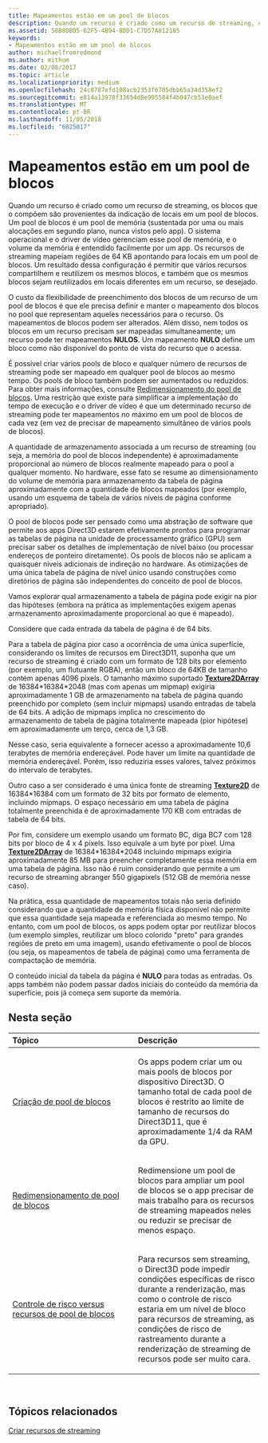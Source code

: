 ```yaml
---
title: Mapeamentos estão em um pool de blocos
description: Quando um recurso é criado como um recurso de streaming, os blocos que o compõem são provenientes da indicação de locais em um pool de blocos. Um pool de blocos é um pool de memória (sustentada por uma ou mais alocações em segundo plano, nunca vistos pelo app).
ms.assetid: 58B8DBD5-62F5-4B94-8DD1-C7D57A812185
keywords:
- Mapeamentos estão em um pool de blocos
author: michaelfromredmond
ms.author: mithom
ms.date: 02/08/2017
ms.topic: article
ms.localizationpriority: medium
ms.openlocfilehash: 24c8787efd108acb2353f6705dbb65a34d358ef2
ms.sourcegitcommit: e814a13978f33654d8e995584f4b047cb53e0aef
ms.translationtype: MT
ms.contentlocale: pt-BR
ms.lasthandoff: 11/05/2018
ms.locfileid: "6025017"
---
```

# <a name="mappings-are-into-a-tile-pool"></a>Mapeamentos estão em um pool de blocos


Quando um recurso é criado como um recurso de streaming, os blocos que o compõem são provenientes da indicação de locais em um pool de blocos. Um pool de blocos é um pool de memória (sustentada por uma ou mais alocações em segundo plano, nunca vistos pelo app). O sistema operacional e o driver de vídeo gerenciam esse pool de memória, e o volume da memória é entendido facilmente por um app. Os recursos de streaming mapeiam regiões de 64 KB apontando para locais em um pool de blocos. Um resultado dessa configuração é permitir que vários recursos compartilhem e reutilizem os mesmos blocos, e também que os mesmos blocos sejam reutilizados em locais diferentes em um recurso, se desejado.

O custo da flexibilidade de preenchimento dos blocos de um recurso de um pool de blocos é que ele precisa definir e manter o mapeamento dos blocos no pool que representam aqueles necessários para o recurso. Os mapeamentos de blocos podem ser alterados. Além disso, nem todos os blocos em um recurso precisam ser mapeadas simultaneamente; um recurso pode ter mapeamentos **NULOS**. Um mapeamento **NULO** define um bloco como não disponível do ponto de vista do recurso que o acessa.

É possível criar vários pools de bloco e qualquer número de recursos de streaming pode ser mapeado em qualquer pool de blocos ao mesmo tempo. Os pools de bloco também podem ser aumentados ou reduzidos. Para obter mais informações, consulte [Redimensionamento do pool de blocos](tile-pool-resizing.md). Uma restrição que existe para simplificar a implementação do tempo de execução e o driver de vídeo é que um determinado recurso de streaming pode ter mapeamentos no máximo em um pool de blocos de cada vez (em vez de precisar de mapeamento simultâneo de vários pools de blocos).

A quantidade de armazenamento associada a um recurso de streaming (ou seja, a memória do pool de blocos independente) é aproximadamente proporcional ao número de blocos realmente mapeado para o pool a qualquer momento. No hardware, esse fato se resume ao dimensionamento do volume de memória para armazenamento da tabela de página aproximadamente com a quantidade de blocos mapeados (por exemplo, usando um esquema de tabela de vários níveis de página conforme apropriado).

O pool de blocos pode ser pensado como uma abstração de software que permite aos apps Direct3D estarem efetivamente prontos para programar as tabelas de página na unidade de processamento gráfico (GPU) sem precisar saber os detalhes de implementação de nível baixo (ou processar endereços de ponteiro diretamente). Os pools de blocos não se aplicam a quaisquer níveis adicionais de indireção no hardware. As otimizações de uma única tabela de página de nível único usando construções como diretórios de página são independentes do conceito de pool de blocos.

Vamos explorar qual armazenamento a tabela de página pode exigir na pior das hipóteses (embora na prática as implementações exigem apenas armazenamento aproximadamente proporcional ao que é mapeado).

Considere que cada entrada da tabela de página é de 64 bits.

Para a tabela de página pior caso a ocorrência de uma única superfície, considerando os limites de recursos em Direct3D11, suponha que um recurso de streaming é criado com um formato de 128 bits por elemento (por exemplo, um flutuante RGBA), então um bloco de 64KB de tamanho contém apenas 4096 pixels. O tamanho máximo suportado [**Texture2DArray**](https://msdn.microsoft.com/library/windows/desktop/ff471526) de 16384\*16384\*2048 (mas com apenas um mipmap) exigiria aproximadamente 1 GB de armazenamento na tabela de página quando preenchido por completo (sem incluir mipmaps) usando entradas de tabela de 64 bits. A adição de mipmaps implica no crescimento do armazenamento de tabela de página totalmente mapeada (pior hipótese) em aproximadamente um terço, cerca de 1,3 GB.

Nesse caso, seria equivalente a fornecer acesso a aproximadamente 10,6 terabytes de memória endereçável. Pode haver um limite na quantidade de memória endereçável. Porém, isso reduziria esses valores, talvez próximos do intervalo de terabytes.

Outro caso a ser considerado é uma única fonte de streaming [**Texture2D**](https://msdn.microsoft.com/library/windows/desktop/ff471525) de 16384\*16384 com um formato de 32 bits por formato de elemento, incluindo mipmaps. O espaço necessário em uma tabela de página totalmente preenchida é de aproximadamente 170 KB com entradas de tabela de 64 bits.

Por fim, considere um exemplo usando um formato BC, diga BC7 com 128 bits por bloco de 4 x 4 pixels. Isso equivale a um byte por pixel. Uma [**Texture2DArray**](https://msdn.microsoft.com/library/windows/desktop/ff471526) de 16384\*16384\*2048 incluindo mipmaps exigiria aproximadamente 85 MB para preencher completamente essa memória em uma tabela de página. Isso não é ruim considerando que permite a um recurso de streaming abranger 550 gigapixels (512 GB de memória nesse caso).

Na prática, essa quantidade de mapeamentos totais não seria definido considerando que a quantidade de memória física disponível não permite que essa quantidade seja mapeada e referenciada ao mesmo tempo. No entanto, com um pool de blocos, os apps podem optar por reutilizar blocos (um exemplo simples, reutilizar um bloco colorido "preto" para grandes regiões de preto em uma imagem), usando efetivamente o pool de blocos (ou seja, os mapeamentos de tabela de página) como uma ferramenta de compactação de memória.

O conteúdo inicial da tabela da página é **NULO** para todas as entradas. Os apps também não podem passar dados iniciais do conteúdo da memória da superfície, pois já começa sem suporte da memória.

## <a name="span-idin-this-sectionspanin-this-section"></a><span id="in-this-section"></span>Nesta seção


<table>
<colgroup>
<col width="50%" />
<col width="50%" />
</colgroup>
<thead>
<tr class="header">
<th align="left">Tópico</th>
<th align="left">Descrição</th>
</tr>
</thead>
<tbody>
<tr class="odd">
<td align="left"><p><a href="tile-pool-creation.md">Criação de pool de blocos</a></p></td>
<td align="left"><p>Os apps podem criar um ou mais pools de blocos por dispositivo Direct3D. O tamanho total de cada pool de blocos é restrito ao limite de tamanho de recursos do Direct3D11, que é aproximadamente 1/4 da RAM da GPU.</p></td>
</tr>
<tr class="even">
<td align="left"><p><a href="tile-pool-resizing.md">Redimensionamento de pool de blocos</a></p></td>
<td align="left"><p>Redimensione um pool de blocos para ampliar um pool de blocos se o app precisar de mais trabalho para os recursos de streaming mapeados neles ou reduzir se precisar de menos espaço.</p></td>
</tr>
<tr class="odd">
<td align="left"><p><a href="hazard-tracking-versus-tile-pool-resources.md">Controle de risco versus recursos de pool de blocos</a></p></td>
<td align="left"><p>Para recursos sem streaming, o Direct3D pode impedir condições específicas de risco durante a renderização, mas como o controle de risco estaria em um nível de bloco para recursos de streaming, as condições de risco de rastreamento durante a renderização de streaming de recursos pode ser muito cara.</p></td>
</tr>
</tbody>
</table>

 

## <a name="span-idrelated-topicsspanrelated-topics"></a><span id="related-topics"></span>Tópicos relacionados


[Criar recursos de streaming](creating-streaming-resources.md)

 

 




